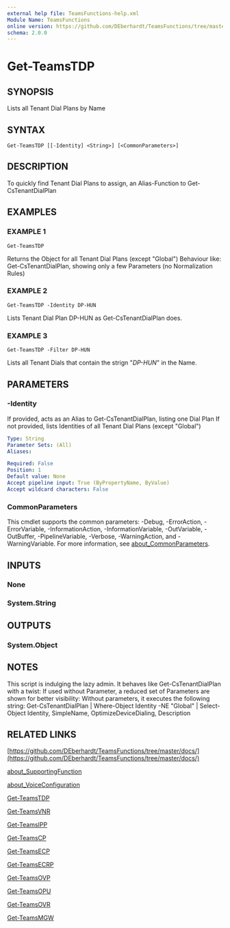 ```yaml
---
external help file: TeamsFunctions-help.xml
Module Name: TeamsFunctions
online version: https://github.com/DEberhardt/TeamsFunctions/tree/master/docs/
schema: 2.0.0
---
```


# Get-TeamsTDP

## SYNOPSIS
Lists all Tenant Dial Plans by Name

## SYNTAX

```
Get-TeamsTDP [[-Identity] <String>] [<CommonParameters>]
```

## DESCRIPTION
To quickly find Tenant Dial Plans to assign, an Alias-Function to Get-CsTenantDialPlan

## EXAMPLES

### EXAMPLE 1
```
Get-TeamsTDP
```

Returns the Object for all Tenant Dial Plans (except "Global")
Behaviour like: Get-CsTenantDialPlan, showing only a few Parameters (no Normalization Rules)

### EXAMPLE 2
```
Get-TeamsTDP -Identity DP-HUN
```

Lists Tenant Dial Plan DP-HUN as Get-CsTenantDialPlan does.

### EXAMPLE 3
```
Get-TeamsTDP -Filter DP-HUN
```

Lists all Tenant Dials that contain the strign "*DP-HUN*" in the Name.

## PARAMETERS

### -Identity
If provided, acts as an Alias to Get-CsTenantDialPlan, listing one Dial Plan
If not provided, lists Identities of all Tenant Dial Plans (except "Global")

```yaml
Type: String
Parameter Sets: (All)
Aliases:

Required: False
Position: 1
Default value: None
Accept pipeline input: True (ByPropertyName, ByValue)
Accept wildcard characters: False
```

### CommonParameters
This cmdlet supports the common parameters: -Debug, -ErrorAction, -ErrorVariable, -InformationAction, -InformationVariable, -OutVariable, -OutBuffer, -PipelineVariable, -Verbose, -WarningAction, and -WarningVariable. For more information, see [about_CommonParameters](http://go.microsoft.com/fwlink/?LinkID=113216).

## INPUTS

### None
### System.String
## OUTPUTS

### System.Object
## NOTES
This script is indulging the lazy admin.
It behaves like Get-CsTenantDialPlan with a twist:
If used without Parameter, a reduced set of Parameters are shown for better visibility:
Without parameters, it executes the following string:
Get-CsTenantDialPlan | Where-Object Identity -NE "Global" | Select-Object Identity, SimpleName, OptimizeDeviceDialing, Description

## RELATED LINKS

[https://github.com/DEberhardt/TeamsFunctions/tree/master/docs/](https://github.com/DEberhardt/TeamsFunctions/tree/master/docs/)

[about_SupportingFunction]()

[about_VoiceConfiguration]()

[Get-TeamsTDP]()

[Get-TeamsVNR]()

[Get-TeamsIPP]()

[Get-TeamsCP]()

[Get-TeamsECP]()

[Get-TeamsECRP]()

[Get-TeamsOVP]()

[Get-TeamsOPU]()

[Get-TeamsOVR]()

[Get-TeamsMGW]()

